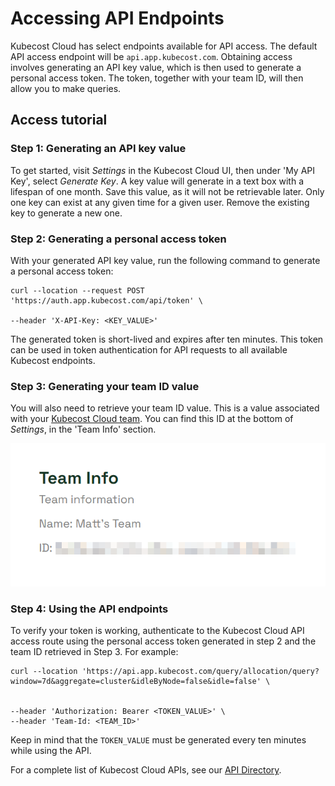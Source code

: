 # Accessing API Endpoints

Kubecost Cloud has select endpoints available for API access. The default API access endpoint will be `api.app.kubecost.com`. Obtaining access involves generating an API key value, which is then used to generate a personal access token. The token, together with your team ID, will then allow you to make queries.


## Access tutorial

### Step 1: Generating an API key value

To get started, visit *Settings* in the Kubecost Cloud UI, then under 'My API Key', select *Generate Key*. A key value will generate in a text box with a lifespan of one month. Save this value, as it will not be retrievable later. Only one key can exist at any given time for a given user. Remove the existing key to generate a new one. 

### Step 2: Generating a personal access token

With your generated API key value, run the following command to generate a personal access token:

```
curl --location --request POST 'https://auth.app.kubecost.com/api/token' \

--header 'X-API-Key: <KEY_VALUE>'
```

The generated token is short-lived and expires after ten minutes. This token can be used in token authentication for API requests to all available Kubecost endpoints.

### Step 3: Generating your team ID value

You will also need to retrieve your team ID value. This is a value associated with your [Kubecost Cloud team](/installation-and-onboarding.md#managing-teams). You can find this ID at the bottom of *Settings*, in the 'Team Info' section.

![Team ID](/images/teaminfo.png)

### Step 4: Using the API endpoints

To verify your token is working, authenticate to the Kubecost Cloud API access route using the personal access token generated in step 2 and the team ID retrieved in Step 3. For example:

```
curl --location 'https://api.app.kubecost.com/query/allocation/query?window=7d&aggregate=cluster&idleByNode=false&idle=false' \


--header 'Authorization: Bearer <TOKEN_VALUE>' \
--header 'Team-Id: <TEAM_ID>'
```

Keep in mind that the `TOKEN_VALUE` must be generated every ten minutes while using the API. 

For a complete list of Kubecost Cloud APIs, see our [API Directory](/apis/api-directory/api-directory.md).

